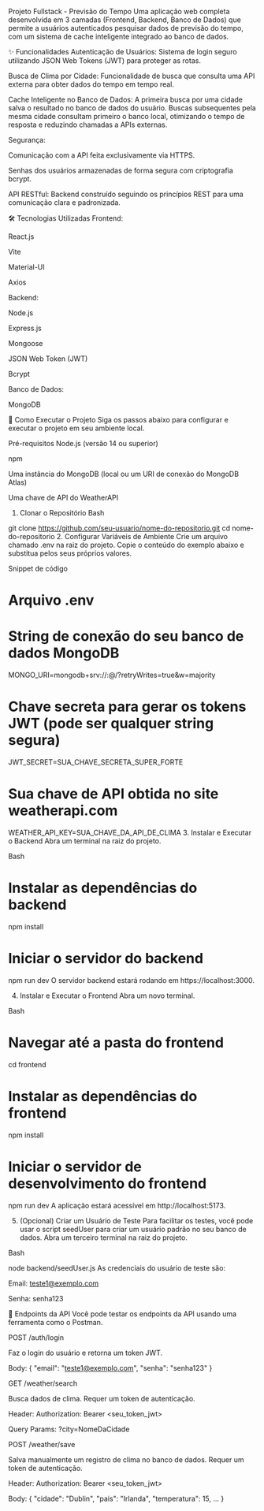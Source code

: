 Projeto Fullstack - Previsão do Tempo
Uma aplicação web completa desenvolvida em 3 camadas (Frontend, Backend, Banco de Dados) que permite a usuários autenticados pesquisar dados de previsão do tempo, com um sistema de cache inteligente integrado ao banco de dados.

✨ Funcionalidades
Autenticação de Usuários: Sistema de login seguro utilizando JSON Web Tokens (JWT) para proteger as rotas.

Busca de Clima por Cidade: Funcionalidade de busca que consulta uma API externa para obter dados do tempo em tempo real.

Cache Inteligente no Banco de Dados: A primeira busca por uma cidade salva o resultado no banco de dados do usuário. Buscas subsequentes pela mesma cidade consultam primeiro o banco local, otimizando o tempo de resposta e reduzindo chamadas a APIs externas.

Segurança:

Comunicação com a API feita exclusivamente via HTTPS.

Senhas dos usuários armazenadas de forma segura com criptografia bcrypt.

API RESTful: Backend construído seguindo os princípios REST para uma comunicação clara e padronizada.

🛠️ Tecnologias Utilizadas
Frontend:

React.js

Vite

Material-UI

Axios

Backend:

Node.js

Express.js

Mongoose

JSON Web Token (JWT)

Bcrypt

Banco de Dados:

MongoDB

🚀 Como Executar o Projeto
Siga os passos abaixo para configurar e executar o projeto em seu ambiente local.

Pré-requisitos
Node.js (versão 14 ou superior)

npm

Uma instância do MongoDB (local ou um URI de conexão do MongoDB Atlas)

Uma chave de API do WeatherAPI

1. Clonar o Repositório
Bash

git clone https://github.com/seu-usuario/nome-do-repositorio.git
cd nome-do-repositorio
2. Configurar Variáveis de Ambiente
Crie um arquivo chamado .env na raiz do projeto. Copie o conteúdo do exemplo abaixo e substitua pelos seus próprios valores.

Snippet de código

# Arquivo .env

# String de conexão do seu banco de dados MongoDB
MONGO_URI=mongodb+srv://<user>:<password>@<cluster-url>/<database-name>?retryWrites=true&w=majority

# Chave secreta para gerar os tokens JWT (pode ser qualquer string segura)
JWT_SECRET=SUA_CHAVE_SECRETA_SUPER_FORTE

# Sua chave de API obtida no site weatherapi.com
WEATHER_API_KEY=SUA_CHAVE_DA_API_DE_CLIMA
3. Instalar e Executar o Backend
Abra um terminal na raiz do projeto.

Bash

# Instalar as dependências do backend
npm install

# Iniciar o servidor do backend
npm run dev
O servidor backend estará rodando em https://localhost:3000.

4. Instalar e Executar o Frontend
Abra um novo terminal.

Bash

# Navegar até a pasta do frontend
cd frontend

# Instalar as dependências do frontend
npm install

# Iniciar o servidor de desenvolvimento do frontend
npm run dev
A aplicação estará acessível em http://localhost:5173.

5. (Opcional) Criar um Usuário de Teste
Para facilitar os testes, você pode usar o script seedUser para criar um usuário padrão no seu banco de dados. Abra um terceiro terminal na raiz do projeto.

Bash

node backend/seedUser.js
As credenciais do usuário de teste são:

Email: teste1@exemplo.com

Senha: senha123

📝 Endpoints da API
Você pode testar os endpoints da API usando uma ferramenta como o Postman.

POST /auth/login

Faz o login do usuário e retorna um token JWT.

Body: { "email": "teste1@exemplo.com", "senha": "senha123" }

GET /weather/search

Busca dados de clima. Requer um token de autenticação.

Header: Authorization: Bearer <seu_token_jwt>

Query Params: ?city=NomeDaCidade

POST /weather/save

Salva manualmente um registro de clima no banco de dados. Requer um token de autenticação.

Header: Authorization: Bearer <seu_token_jwt>

Body: { "cidade": "Dublin", "pais": "Irlanda", "temperatura": 15, ... }
